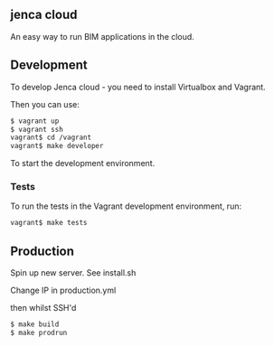 ## jenca cloud

An easy way to run BIM applications in the cloud.

## Development

To develop Jenca cloud - you need to install Virtualbox and Vagrant.

Then you can use:

```bash
$ vagrant up
$ vagrant ssh
vagrant$ cd /vagrant
vagrant$ make developer
```

To start the development environment.

### Tests

To run the tests in the Vagrant development environment, run:


```bash
vagrant$ make tests
```

## Production

Spin up new server. See install.sh

Change IP in production.yml

then whilst SSH'd

```bash
$ make build
$ make prodrun
```